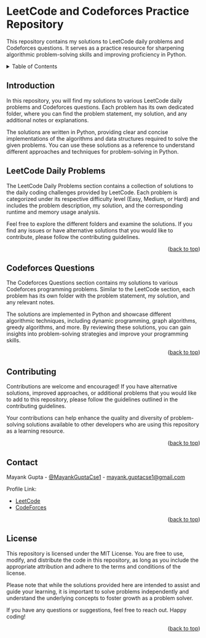 <a name="readme-top"></a>
# LeetCode and Codeforces Practice Repository
This repository contains my solutions to LeetCode daily problems and Codeforces questions. It serves as a practice resource for sharpening algorithmic problem-solving skills and improving proficiency in Python.

<!-- TABLE OF CONTENTS -->
<details>
  <summary>Table of Contents</summary>
  <ol>
    <li><a href="#introduction">Introduction</a></li>
    <li><a href="#leetcode-daily-problems">LeetCode Daily Problems</a></li>
    <li><a href="#codeforces-questions">Codeforces Questions</a></li>
    <li><a href="#contributing">Contributing</a></li>
    <li><a href="#contact">Contact</a></li>
    <li><a href="#license">License</a></li>
  </ol>
</details>

## Introduction
In this repository, you will find my solutions to various LeetCode daily problems and Codeforces questions. Each problem has its own dedicated folder, where you can find the problem statement, my solution, and any additional notes or explanations.

The solutions are written in Python, providing clear and concise implementations of the algorithms and data structures required to solve the given problems. You can use these solutions as a reference to understand different approaches and techniques for problem-solving in Python.

## LeetCode Daily Problems
The LeetCode Daily Problems section contains a collection of solutions to the daily coding challenges provided by LeetCode. Each problem is categorized under its respective difficulty level (Easy, Medium, or Hard) and includes the problem description, my solution, and the corresponding runtime and memory usage analysis.

Feel free to explore the different folders and examine the solutions. If you find any issues or have alternative solutions that you would like to contribute, please follow the contributing guidelines.

<p align="right">(<a href="#readme-top">back to top</a>)</p>

## Codeforces Questions
The Codeforces Questions section contains my solutions to various Codeforces programming problems. Similar to the LeetCode section, each problem has its own folder with the problem statement, my solution, and any relevant notes.

The solutions are implemented in Python and showcase different algorithmic techniques, including dynamic programming, graph algorithms, greedy algorithms, and more. By reviewing these solutions, you can gain insights into problem-solving strategies and improve your programming skills.

<p align="right">(<a href="#readme-top">back to top</a>)</p>

## Contributing
Contributions are welcome and encouraged! If you have alternative solutions, improved approaches, or additional problems that you would like to add to this repository, please follow the guidelines outlined in the contributing guidelines.

Your contributions can help enhance the quality and diversity of problem-solving solutions available to other developers who are using this repository as a learning resource.

<p align="right">(<a href="#readme-top">back to top</a>)</p>

<!-- CONTACT -->
## Contact

Mayank Gupta - [@MayankGuptaCse1](https://twitter.com/MayankGuptacse1) - mayank.guptacse1@gmail.com

Profile Link:  
- [LeetCode](https://leetcode.com/mayank-gupta/)
- [CodeForces](https://codeforces.com/profile/mayank.guptacse1)

<p align="right">(<a href="#readme-top">back to top</a>)</p>

## License
This repository is licensed under the MIT License. You are free to use, modify, and distribute the code in this repository, as long as you include the appropriate attribution and adhere to the terms and conditions of the license.

Please note that while the solutions provided here are intended to assist and guide your learning, it is important to solve problems independently and understand the underlying concepts to foster growth as a problem solver.

If you have any questions or suggestions, feel free to reach out. Happy coding!


<p align="right">(<a href="#readme-top">back to top</a>)</p>
